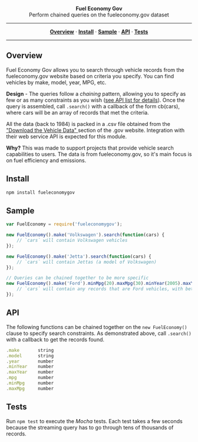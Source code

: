 <p align='center'>
  <b>Fuel Economy Gov</b><br/>
  Perform chained queries on the fueleconomy.gov dataset
</p>

<hr/>
<p align='center'>
  <a href="#overview"><strong>Overview</strong></a> &middot;
  <a href="#install"><strong>Install</strong></a> &middot;
  <a href="#sample"><strong>Sample</strong></a> &middot;
  <a href="#api"><strong>API</strong></a> &middot;
  <a href="#tests"><strong>Tests</strong></a>
</p>
<hr/>

## Overview
Fuel Economy Gov allows you to search through vehicle records from the fueleconomy.gov website based on criteria you specify. You can find vehicles by make, model, year, MPG, etc.

**Design** -
The queries follow a *chaining* pattern, allowing you to specify as few or as many constraints as you wish ([see API list for details](#api)). Once the query is assembled, call `.search()` with a callback of the form cb(cars), where cars will be an array of records that met the criteria.

All the data (back to 1984) is packed in a .csv file obtained from the ["Download the Vehicle Data" ](https://www.fueleconomy.gov/feg/ws/index.shtml) section of the .gov website. Integration with their web service API is expected for this module.

**Why?**
This was made to support projects that provide vehicle search capabilities to users. The data is from fueleconomy.gov, so it's main focus is on fuel efficiency and emissions.

## Install
```js
npm install fueleconomygov
```

## Sample
```js
var FuelEconomy = require('fueleconomygov');

new FuelEconomy().make('Volkswagen').search(function(cars) {
    // `cars` will contain Volkswagen vehicles
});

new FuelEconomy().make('Jetta').search(function(cars) {
    // `cars` will contain Jettas (a model of Volkswagen)
});

// Queries can be chained together to be more specific
new FuelEconomy().make('Ford').minMpg(20).maxMpg(30).minYear(2005).maxYear(2018).search(function(cars) {
    // `cars` will contain any records that are Ford vehicles, with between 20-30mpg, and made between 2005 and 2018
});
```

## API
The following functions can be chained together on the `new FuelEconomy()` clause to specify search constraints. As demonstrated above, call `.search()` with a callback to get the records found.
```js
.make       string
.model      string
.year       number
.minYear    number
.maxYear    number
.mpg        number
.minMpg     number
.maxMpg     number
```

## Tests
Run `npm test` to execute the *Mocha* tests. Each test takes a few seconds because the streaming query has to go through tens of thousands of records.
